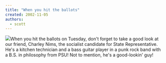 ```yaml
---
title: "When you hit the ballots"
created: 2002-11-05
authors:
  - scott
---
```


![](/images/nims4rep.gif)When you hit the ballots on Tuesday, don't forget to take a good look at our friend, Charley Nims, the socialist candidate for State Representative. He's a kitchen technician and a bass guitar player in a punk rock band with a B.S. in philosophy from PSU! Not to mention, he's a good-lookin' guy!
